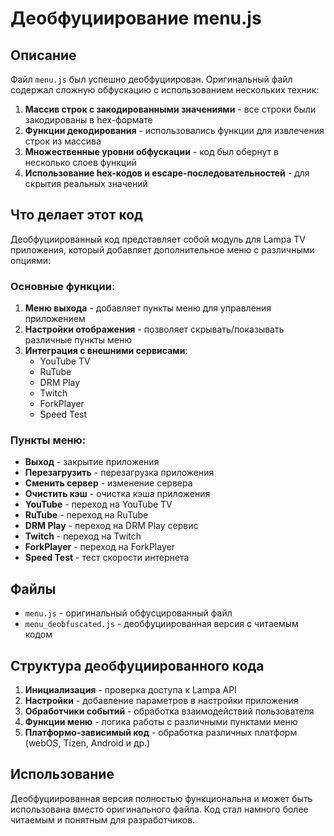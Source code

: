 # Деобфуциирование menu.js

## Описание

Файл `menu.js` был успешно деобфуциирован. Оригинальный файл содержал сложную обфускацию с использованием нескольких техник:

1. **Массив строк с закодированными значениями** - все строки были закодированы в hex-формате
2. **Функции декодирования** - использовались функции для извлечения строк из массива
3. **Множественные уровни обфускации** - код был обернут в несколько слоев функций
4. **Использование hex-кодов и escape-последовательностей** - для скрытия реальных значений

## Что делает этот код

Деобфуциированный код представляет собой модуль для Lampa TV приложения, который добавляет дополнительное меню с различными опциями:

### Основные функции:

1. **Меню выхода** - добавляет пункты меню для управления приложением
2. **Настройки отображения** - позволяет скрывать/показывать различные пункты меню
3. **Интеграция с внешними сервисами**:
   - YouTube TV
   - RuTube
   - DRM Play
   - Twitch
   - ForkPlayer
   - Speed Test

### Пункты меню:

- **Выход** - закрытие приложения
- **Перезагрузить** - перезагрузка приложения
- **Сменить сервер** - изменение сервера
- **Очистить кэш** - очистка кэша приложения
- **YouTube** - переход на YouTube TV
- **RuTube** - переход на RuTube
- **DRM Play** - переход на DRM Play сервис
- **Twitch** - переход на Twitch
- **ForkPlayer** - переход на ForkPlayer
- **Speed Test** - тест скорости интернета

## Файлы

- `menu.js` - оригинальный обфусцированный файл
- `menu_deobfuscated.js` - деобфуциированная версия с читаемым кодом

## Структура деобфуциированного кода

1. **Инициализация** - проверка доступа к Lampa API
2. **Настройки** - добавление параметров в настройки приложения
3. **Обработчики событий** - обработка взаимодействий пользователя
4. **Функции меню** - логика работы с различными пунктами меню
5. **Платформо-зависимый код** - обработка различных платформ (webOS, Tizen, Android и др.)

## Использование

Деобфуциированная версия полностью функциональна и может быть использована вместо оригинального файла. Код стал намного более читаемым и понятным для разработчиков.